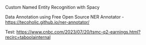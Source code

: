 Custom Named Entity Recognition with Spacy

Data Annotation using Free Open Source NER Annotator - https://tecoholic.github.io/ner-annotator/

Test: https://www.cnbc.com/2023/07/20/tsmc-q2-earnings.html?recirc=taboolainternal
